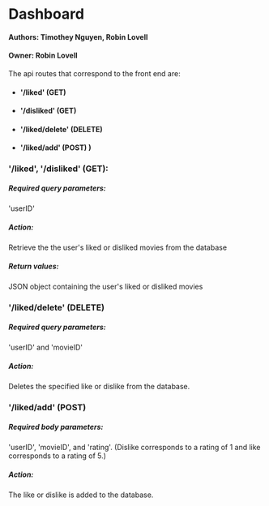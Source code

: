 # Dashboard

#### Authors: Timothey Nguyen, Robin Lovell

#### Owner: Robin Lovell


The api routes that correspond to the front end are:

- #### '/liked' (GET)
- #### '/disliked' (GET)
- #### '/liked/delete' (DELETE)
- #### '/liked/add' (POST) )


### '/liked', '/disliked' (GET):

##### Required query parameters:

'userID' 


##### Action:

Retrieve the the user's liked or disliked movies from the database


##### Return values:

JSON object containing the user's liked or disliked movies


### '/liked/delete' (DELETE)

##### Required query parameters:

'userID' and 'movieID'


##### Action:

Deletes the specified like or dislike from the database.


### '/liked/add' (POST)   

##### Required body parameters:

'userID', 'movieID', and 'rating'. (Dislike corresponds to a rating of 1 and like corresponds to a rating of 5.)


##### Action:

The like or dislike is added to the database.
